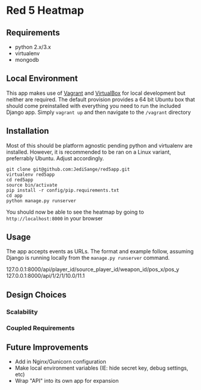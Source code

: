 # Red 5 Heatmap

## Requirements
- python 2.x/3.x
- virtualenv
- mongodb

## Local Environment
This app makes use of [Vagrant](https://www.vagrantup.com/) and [VirtualBox](https://www.virtualbox.org/) for local development but neither are required.  The default provision provides a 64 bit Ubuntu box that should come preinstalled with everything you need to run the included Django app.  Simply `vagrant up` and then navigate to the `/vagrant` directory

## Installation
Most of this should be platform agnostic pending python and virtualenv are installed.  However, it is recommended to be ran on a Linux variant, preferrably Ubuntu.  Adjust accordingly.

    git clone git@github.com:JediSange/red5app.git
    virtualenv red5app
    cd red5app
    source bin/activate
    pip install -r config/pip.requirements.txt
    cd app
    python manage.py runserver

You should now be able to see the heatmap by going to `http://localhost:8000` in your browser

## Usage
The app accepts events as URLs.  The format and example follow, assuming Django is running locally from the `manage.py runserver` command.

   127.0.0.1:8000/api/player_id/source_player_id/weapon_id/pos_x/pos_y
   127.0.0.1:8000/api/1/2/1/10.0/11.1

## Design Choices
### Scalability
### Coupled Requirements

## Future Improvements
- Add in Nginx/Gunicorn configuration
- Make local environment variables (IE: hide secret key, debug settings, etc)
- Wrap "API" into its own app for expansion